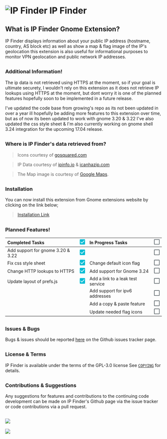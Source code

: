 # ![IP Finder](https://github.com/LinxGem33/IP-Finder/blob/master/screens/ip-address3.png?raw=true) IP Finder

## What is IP Finder Gnome Extension?

IP Finder displays information about your public IP address (hostname, country, AS block etc) as well as show a map & flag image of the IP's geolocation this extension is also useful for informational purposes to monitor VPN geolocation and public network IP addresses.

## 

### Additional Information!

The ip data is not retrieved using HTTPS at the moment, so if your goal is ultimate securety, I wouldn't rely on this extension as it does not retrieve IP lookups using HTTPS at the moment, but dont worry it is one of the planned features hopefully soon to be implemented in a future release.

I've updated the code base from growing's repo as its not been updated in over a year ill hopefully be adding more features to this extension over time, but as of now its been updated to work with gnome 3.20 & 3.22 I've also updated the css style sheet & I'm also currently working on gnome shell 3.24 integration for the upcoming 17.04 release.

## 

### Where is IP Finder's data retrieved from?

> Icons courtesy of [gosquared.com](http://gosquared.com)

> IP Data courtesy of  [ipinfo.io](http://ipinfo.io/) & [icanhazip.com](http://icanhazip.com)

> The Map image is courtesy of [Google Maps](https://www.google.com/maps).

## 

### Installation

You can now install this extension from Gnome extensions website by clicking on the link below; 

> [Installation  Link](https://extensions.gnome.org/extension/1190/ip-finder/)

## 

### Planned Features!


| Completed Tasks | ![](https://github.com/adapta-project/adapta-github-resources/blob/master/images/check-on.png?raw=true)| In Progress Tasks |![](https://github.com/adapta-project/adapta-github-resources/blob/master/images/check-off.png?raw=true)|
| :------------- |--- |:------------- |---|
| Add support for gnome 3.20 & 3.22 |![](https://github.com/adapta-project/adapta-github-resources/blob/master/images/check-on.png?raw=true) |  |![](https://github.com/adapta-project/adapta-github-resources/blob/master/images/check-off.png?raw=true)
| Fix css style sheet |![](https://github.com/adapta-project/adapta-github-resources/blob/master/images/check-on.png?raw=true)  |Change default icon flag |![](https://github.com/adapta-project/adapta-github-resources/blob/master/images/check-off.png?raw=true)
|Change HTTP lookups to HTTPS| ![](https://github.com/adapta-project/adapta-github-resources/blob/master/images/check-on.png?raw=true)|Add support for Gnome 3.24|![](https://github.com/adapta-project/adapta-github-resources/blob/master/images/check-off.png?raw=true)
|Update layout of prefs.js|![](https://github.com/adapta-project/adapta-github-resources/blob/master/images/check-on.png?raw=true) |Add a link to a leak test service|![](https://github.com/adapta-project/adapta-github-resources/blob/master/images/check-off.png?raw=true)
|| |Add support for ipv6 addresses|![](https://github.com/adapta-project/adapta-github-resources/blob/master/images/check-off.png?raw=true)
|| |Add a copy & paste feature |![](https://github.com/adapta-project/adapta-github-resources/blob/master/images/check-off.png?raw=true)
|| |Update needed flag icons |![](https://github.com/adapta-project/adapta-github-resources/blob/master/images/check-off.png?raw=true)


## 

### Issues & Bugs

Bugs & issues should be reported [here](https://github.com/LinxGem33/IP-Finder/issues) on the Github issues tracker page.

## 

### License & Terms

IP Finder is available under the terms of the GPL-3.0 license See [`COPYING`](https://github.com/LinxGem33/IP-Finder/blob/master/COPYING) for details.

## 

### Contributions & Suggestions

Any suggestions for features and contributions to the continuing code development can be made on IP Finder's Github page via the issue tracker or code contributions via a pull request.

## 

![](https://github.com/LinxGem33/IP-Finder/blob/master/screens/dip.png?raw=true)

![](https://github.com/LinxGem33/IP-Finder/blob/master/screens/ipd.png?raw=true) 
